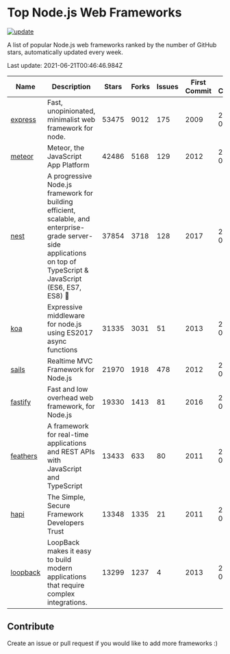 # Top Node.js Web Frameworks

[![update](https://github.com/sunnysid3up/nodejs-web-frameworks/actions/workflows/update.yml/badge.svg)](https://github.com/sunnysid3up/nodejs-web-frameworks/actions/workflows/update.yml)

A list of popular Node.js web frameworks ranked by the number of GitHub stars, automatically updated every week.

Last update: 2021-06-21T00:46:46.984Z

| Name          | Description          | Stars                     | Forks          | Issues               | First Commit        | Last Commit         | Language          |
|---------------|----------------------|---------------------------|----------------|----------------------|---------------------|---------------------|-------------------|
| [express](https://github.com/expressjs/express) | Fast, unopinionated, minimalist web framework for node. | 53475 | 9012 | 175 | 2009 | 2021-06-21 | JS |
| [meteor](https://github.com/meteor/meteor) | Meteor, the JavaScript App Platform | 42486 | 5168 | 129 | 2012 | 2021-06-21 | JS |
| [nest](https://github.com/nestjs/nest) | A progressive Node.js framework for building efficient, scalable, and enterprise-grade server-side applications on top of TypeScript & JavaScript (ES6, ES7, ES8) 🚀 | 37854 | 3718 | 128 | 2017 | 2021-06-20 | TS |
| [koa](https://github.com/koajs/koa) | Expressive middleware for node.js using ES2017 async functions | 31335 | 3031 | 51 | 2013 | 2021-06-20 | JS |
| [sails](https://github.com/balderdashy/sails) | Realtime MVC Framework for Node.js | 21970 | 1918 | 478 | 2012 | 2021-06-20 | JS |
| [fastify](https://github.com/fastify/fastify) | Fast and low overhead web framework, for Node.js | 19330 | 1413 | 81 | 2016 | 2021-06-20 | JS |
| [feathers](https://github.com/feathersjs/feathers) | A framework for real-time applications and REST APIs with JavaScript and TypeScript | 13433 | 633 | 80 | 2011 | 2021-06-20 | TS |
| [hapi](https://github.com/hapijs/hapi) | The Simple, Secure Framework Developers Trust | 13348 | 1335 | 21 | 2011 | 2021-06-20 | JS |
| [loopback](https://github.com/strongloop/loopback) | LoopBack makes it easy to build modern applications that require complex integrations. | 13299 | 1237 | 4 | 2013 | 2021-06-20 | JS |

## Contribute 

Create an issue or pull request if you would like to add more frameworks :)